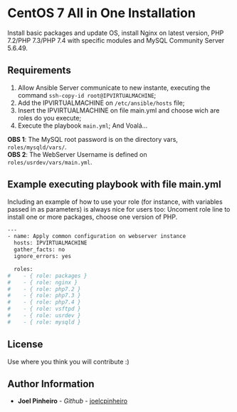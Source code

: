 CentOS 7 All in One Installation
=========

Install basic packages and update OS, install Nginx on latest version, PHP 7.2/PHP 7.3/PHP 7.4 with specific modules and MySQL Community Server 5.6.49.

Requirements
------------

1. Allow Ansible Server communicate to new instante, executing the command `ssh-copy-id root@IPVIRTUALMACHINE`;
2. Add the IPVIRTUALMACHINE on `/etc/ansible/hosts` file;
3. Insert the IPVIRTUALMACHINE on file main.yml and choose wich are roles do you execute; 
4. Execute the playbook `main.yml`;
And Voalá...

**OBS 1**: The MySQL root password is on the directory vars, `roles/mysqld/vars/`.</br>
**OBS 2**: The WebServer Username is defined on `roles/usrdev/vars/main.yml`.</br>


Example executing playbook with file main.yml
----------------

Including an example of how to use your role (for instance, with variables passed in as parameters) is always nice for users too:
Uncoment role line to install one or more packages, choose one version of PHP.


```sh
---
- name: Apply common configuration on webserver instance
  hosts: IPVIRTUALMACHINE
  gather_facts: no
  ignore_errors: yes

  roles:
#    - { role: packages }
#    - { role: nginx }
#    - { role: php7.2 }
#    - { role: php7.3 }
#    - { role: php7.4 }
#    - { role: vsftpd }
#    - { role: usrdev }
#    - { role: mysqld }

```

License
-------

Use where you think you will contribute :)

Author Information
------------------

* **Joel Pinheiro** - *Github* - [joelcpinheiro](https://github.com/joelcpinheiro)


